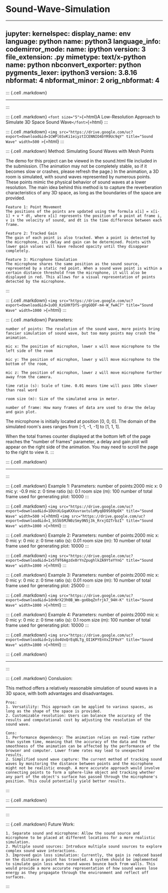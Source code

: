 # Sound-Wave-Simulation

---
jupyter:
  kernelspec:
    display_name: env
    language: python
    name: python3
  language_info:
    codemirror_mode:
      name: ipython
      version: 3
    file_extension: .py
    mimetype: text/x-python
    name: python
    nbconvert_exporter: python
    pygments_lexer: ipython3
    version: 3.8.16
  nbformat: 4
  nbformat_minor: 2
  orig_nbformat: 4
---

::: {.cell .markdown}

------------------------------------------------------------------------
:::

::: {.cell .markdown}
`<font size="5">`{=html}A Low-Resolution Approach to Simulate 3D Space
Sound Wave`</font>`{=html}
:::

::: {.cell .markdown}
`<img src="https://drive.google.com/uc?export=download&id=1CWPl6SvKi1eiyztICENNIO4bYR9Uc9qY" title="Sound Wave" width=500 >`{=html}
:::

::: {.cell .markdown}
Method: Simulating Sound Waves with Mesh Points

The demo for this project can be viewed in the sound.html file included
in the submission. (The animation may not be completely stable, so if it
becomes slow or crashes, please refresh the page.) In the animation, a
3D room is simulated, with sound waves represented by numerous points.
These points mimic the physical behavior of sound waves at a lower
resolution. The main idea behind this method is to capture the
reverberation characteristics of any 3D space, as long as the boundaries
of the space are provided.

    Feature 1: Point Movement
    The positions of the points are updated using the formula x[i] = x[i-1] + v * dt, where x[i] represents the position of a point at frame i, v is the velocity of sound, and dt is the time difference between each frame.

    Feature 2: Tracked Gain
    The gain of each point is also tracked. When a point is detected by the microphone, its delay and gain can be determined. Points with lower gain values will have reduced opacity until they disappear completely.

    Feature 3: Microphone Simulation
    The microphone shares the same position as the sound source, represented by a static red point. When a sound wave point is within a certain distance threshold from the microphone, it will also be displayed in red. This allows for a visual representation of points detected by the microphone.
:::

::: {.cell .markdown}
`<img src="https://drive.google.com/uc?export=download&id=1uOO_KzGXKfDfS-gVgGODF-m4-W_fwAC7" title="Sound Wave" width=1000 >`{=html}
:::

::: {.cell .markdown}
Parameters:

    number of points: The resolution of the sound wave, more points bring fancier simulation of sound wave, but too many points may crash the animation.

    mic x: The position of microphon, lower x will move microphone to the left side of the room

    mic y: The position of microphon, lower y will move microphone to the bottom of the room,

    mic z: The position of microphon, lower z will move microphone farther away from the camera.

    time ratio (s): Scale of time. 0.01 means time will pass 100x slower than real word

    room size (m): Size of the simulated area in meter.

    number of frame: How many frames of data are used to draw the delay and gain plot.

The microphone is initially located at position \[0, 0, 0\]. The domain
of the simulated room\'s axes ranges from \[-1, -1, -1\] to \[1, 1, 1\].

When the total frames counter displayed at the bottom left of the page
reaches the \"number of frames\" parameter, a delay and gain plot will
appear on the right side of the animation. You may need to scroll the
page to the right to view it.
:::

::: {.cell .markdown}

------------------------------------------------------------------------
:::

::: {.cell .markdown}
    Example 1:
    Parameters:
    number of points:2000
    mic x: 0
    mic y: -0.9
    mic z: 0
    time ratio (s): 0.1
    room size (m): 100
    number of total frame used for generating plot: 10000
:::

::: {.cell .markdown}
`<img src="https://drive.google.com/uc?export=download&id=1DUnXLGqaKXXuvraxtuloMyq8D9S69pOX" title="Sound Wave" width=500 >`{=html}
`<img src="https://drive.google.com/uc?export=download&id=1_bS5b5MJN0zSmy9N5j3k_RrxjO2TrbzI" title="Sound Wave" width=1000 >`{=html}
:::

::: {.cell .markdown}
    Example 2:
    Parameters:
    number of points:2000
    mic x: 0
    mic y: 0
    mic z: 0
    time ratio (s): 0.01
    room size (m): 10
    number of total frame used for generating plot: 10000
:::

::: {.cell .markdown}
`<img src="https://drive.google.com/uc?export=download&id=1xSf9T6Agzdx0rYnZpughlkZA9YteYYnG" title="Sound Wave" width=1000 >`{=html}
:::

::: {.cell .markdown}
    Example 3:
    Parameters:
    number of points:2000
    mic x: 0
    mic y: 0
    mic z: 0
    time ratio (s): 0.01
    room size (m): 10
    number of total frame used for generating plot: 25000
:::

::: {.cell .markdown}
`<img src="https://drive.google.com/uc?export=download&id=1dnNrX23h0B_Wm-go6bqZnfrjk7_94H-K" title="Sound Wave" width=1000 >`{=html}
:::

::: {.cell .markdown}
    Example 4:
    Parameters:
    number of points:2000
    mic x: 0
    mic y: 0
    mic z: 0
    time ratio (s): 0.1
    room size (m): 100
    number of total frame used for generating plot: 10000
:::

::: {.cell .markdown}
`<img src="https://drive.google.com/uc?export=download&id=1yido4UxQrEq8LTg_OI1KPYEnVx2IF0uY" title="Sound Wave" width=1000 >`{=html}
:::

::: {.cell .markdown}

------------------------------------------------------------------------
:::

::: {.cell .markdown}
Conslusion:

This method offers a relatively reasonable simulation of sound waves in
a 3D space, with both advantages and disadvantages.

    Pros:
    1. Versatility: This approach can be applied to various spaces, as long as the shape of the space is provided.
    2. Customizable resolution: Users can balance the accuracy of the results and computational cost by adjusting the resolution of the sound wave.

    Cons:
    1. Performance dependency: The animation relies on real-time rather than system time, meaning that the accuracy of the data and the smoothness of the animation can be affected by the performance of the browser and computer. Lower frame rates may lead to unexpected results.
    2. Simplified sound wave capture: The current method of tracking sound waves by monitoring the distance between points and the microphone might not be realistic enough. A more accurate approach would involve connecting points to form a sphere-like object and tracking whether any part of the object's surface has passed through the microphone's position. This could potentially yield better results.
:::

::: {.cell .markdown}

------------------------------------------------------------------------
:::

::: {.cell .markdown}
Future Work:

    1. Separate sound and microphone: Allow the sound source and microphone to be placed at different locations for a more realistic simulation.
    2. Multiple sound sources: Introduce multiple sound sources to explore complex sound wave interactions.
    3. Improved gain loss simulation: Currently, the gain is reduced based on the distance a point has traveled. A system should be implemented to simulate gain loss when sound waves bounce back from walls. This would provide a more accurate representation of how sound waves lose energy as they propagate through the environment and reflect off surfaces.
:::
